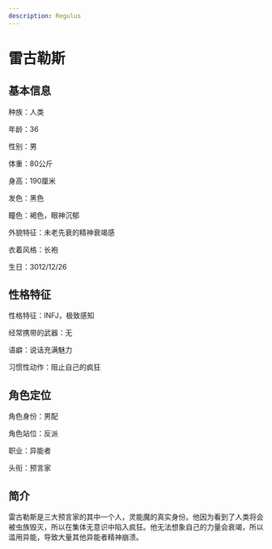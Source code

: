 ```yaml
---
description: Regulus
---
```


# 雷古勒斯

## 基本信息

种族：人类&#x20;

年龄：36&#x20;

性别：男&#x20;

体重：80公斤&#x20;

身高：190厘米&#x20;

发色：黑色&#x20;

瞳色：褐色，眼神沉郁&#x20;

外貌特征：未老先衰的精神衰竭感&#x20;

衣着风格：长袍&#x20;

生日：3012/12/26

## 性格特征

性格特征：INFJ，极致感知&#x20;

经常携带的武器：无&#x20;

语癖：说话充满魅力&#x20;

习惯性动作：阻止自己的疯狂

## 角色定位

角色身份：男配&#x20;

角色站位：反派&#x20;

职业：异能者&#x20;

头衔：预言家&#x20;

## 简介

雷古勒斯是三大预言家的其中一个人，灵能魔的真实身份。他因为看到了人类将会被虫族毁灭，所以在集体无意识中陷入疯狂。他无法想象自己的力量会衰竭，所以滥用异能，导致大量其他异能者精神崩溃。
